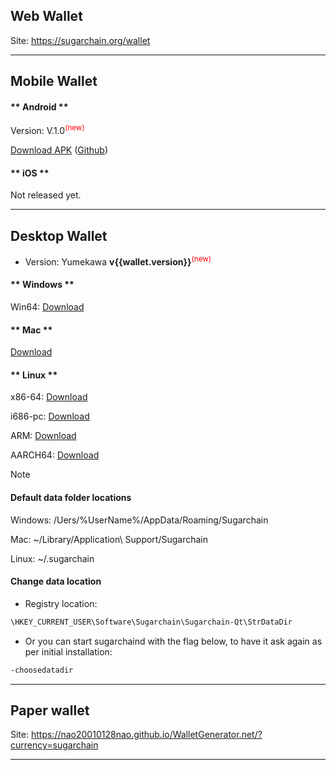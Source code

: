## Web Wallet

Site: https://sugarchain.org/wallet

----------------

## Mobile Wallet

<!-- tabs:start -->

#### ** Android **

Version: V.1.0<sup style="color:red">(new)<sup>

[Download APK](https://github.com/sugarchain-project/android_wallet_sugarchain/releases/download/v1.0/Sugar-Wallet-Release-V.1.0.apk)
([Github](https://github.com/sugarchain-project/android_wallet_sugarchain))


#### ** iOS **

Not released yet.

<!-- tabs:end -->

----------------

## Desktop Wallet

- Version: Yumekawa **v{{wallet.version}}**<sup style="color:red">(new)<sup>

<!-- tabs:start -->

#### ** Windows **

Win64: [Download](https://github.com/sugarchain-project/sugarchain/releases/download/v{{wallet.version}}/sugarchain-{{wallet.version}}-win64-setup-unsigned.exe)

#### ** Mac **

[Download](https://github.com/sugarchain-project/sugarchain/releases/download/v{{wallet.version}}/sugarchain-{{wallet.version}}-osx-unsigned.dmg)

#### ** Linux **

x86-64: [Download](https://github.com/sugarchain-project/sugarchain/releases/download/v{{wallet.version}}/sugarchain-{{wallet.version}}-x86_64-linux-gnu.tar.gz)

i686-pc: [Download](https://github.com/sugarchain-project/sugarchain/releases/download/v{{wallet.version}}/sugarchain-{{wallet.version}}-i686-pc-linux-gnu.tar.gz)

ARM: [Download](https://github.com/sugarchain-project/sugarchain/releases/download/v{{wallet.version}}/sugarchain-{{wallet.version}}-arm-linux-gnueabihf.tar.gz)

AARCH64: [Download](https://github.com/sugarchain-project/sugarchain/releases/download/v{{wallet.version}}/sugarchain-{{wallet.version}}-aarch64-linux-gnu.tar.gz)



<!-- tabs:end -->

>[!Note]
>
>#### Default data folder locations
>
>Windows: /Uers/%UserName%/AppData/Roaming/Sugarchain
>
>Mac: ~/Library/Application\ Support/Sugarchain
>
>Linux: ~/.sugarchain
>
>#### Change data location
>
>- Registry location:
>
>```bash
>\HKEY_CURRENT_USER\Software\Sugarchain\Sugarchain-Qt\StrDataDir
>```
>
>- Or you can start sugarchaind with the flag below, to have it ask again as per initial installation:
>
>```bash
>-choosedatadir
>```

----------------

## Paper wallet

Site: https://nao20010128nao.github.io/WalletGenerator.net/?currency=sugarchain

----------------